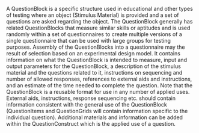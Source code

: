 A QuestionBlock is a specific structure used in educational and other types of testing where an object (Stimulus Material) is provided and a set of questions are asked regarding the object. The QuestionBlock generally has related QuestionBlocks that measure similar skills or aptitudes and is used randomly within a set of questionnaires to create multiple versions of a single questionnaire that can be used with large groups for testing purposes. Assembly of the QuestionBlocks into a questionnaire may the result of selection based on an experimental design model. It contains information on what the QuestionBlock is intended to measure, input and output parameters for the QuestionBlock, a description of the stimulus material and the questions related to it, instructions on sequencing and number of allowed responses, references to external aids and instructions, and an estimate of the time needed to complete the question. Note that the QuestionBlock is a reusable format for use in any number of applied uses. External aids, instructions, response sequencing etc. should contain information consistent with the general use of the QuestionBlock (QuestionItems and QuestionGrids will contain information specific to the individual question). Additional materials and information can be added within the QuestionConstruct which is the applied use of a question.